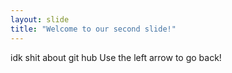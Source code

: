 ```yaml
---
layout: slide
title: "Welcome to our second slide!"
---
```

idk shit about git hub
Use the left arrow to go back!
